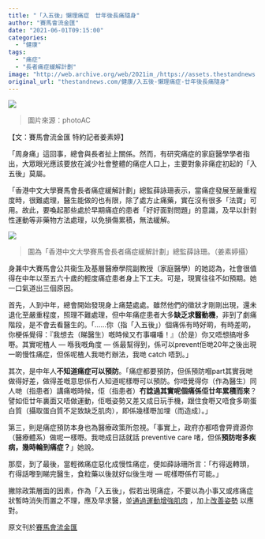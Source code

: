 ```yaml
---
title: "「入五後」懶理痛症　廿年後長痛隨身"
author: "賽馬會流金匯"
date: "2021-06-01T09:15:00"
categories:
  - "健康"
tags:
  - "痛症"
  - "長者痛症緩解計劃"
image: "http://web.archive.org/web/2021im_/https://assets.thestandnews.com/media/photos/image001_MRjPF.jpg"
original_url: "thestandnews.com/健康/入五後-懶理痛症-廿年後長痛隨身"
---
```

![](http://web.archive.org/web/2021im_/https://assets.thestandnews.com/media/photos/image001_MRjPF.jpg)
> 圖片來源：photoAC

【文：賽馬會流金匯 特約記者姜素婷】

「周身痛」這回事，總會與長者扯上關係。然而，有研究痛症的家庭醫學學者指出，大眾眼光應該要放在減少社會整體的痛症人口上，主要對象非痛症初起的「入五後」莫屬。

「香港中文大學賽馬會長者痛症緩解計劃」總監薛詠珊表示，當痛症發展至嚴重程度時，很難處理，醫生能做的也有限，除了處方止痛藥，實在沒有很多「法寶」可用。故此，要喚起那些處於早期痛症的患者「好好面對問題」的意識，及早以針對性運動等非藥物方法處理，以免損傷累積，無法緩解。

![](http://web.archive.org/web/2021im_/https://assets.thestandnews.com/media/photos/E986ABE7949FE8969BE8A9A0E78F8A-1-E5A79CE7B4A0E5A9B7E6949D-1024x575_izqUW.jpg)
> 圖為「香港中文大學賽馬會長者痛症緩解計劃」總監薛詠珊。（姜素婷攝）

身兼中大賽馬會公共衞生及基層醫療學院副教授（家庭醫學）的她認為，社會很值得在中年以至五六十歲的輕度痛症患者身上下工夫。可是，現實往往不如預期。她一口氣道出三個原因。

首先，人到中年，總會開始發現身上痛楚處處。雖然他們的徵狀才剛剛出現，還未退化至嚴重程度，照理不難處理，但中年痛症患者大多**缺乏求醫動機**，非到了劇痛階段，是不會去看醫生的。「……你（指「入五後」）個痛係有時好啲，有時差啲，你梗係覺得：『我想去（睇醫生）嘅時候又冇事囉噃！』（於是）你又唔想搞咁多嘢。其實呢楂人 — 喺我嘅角度 — 係最幫得到，係可以prevent佢哋20年之後出現一啲慢性痛症，但係呢楂人我哋冇辦法，我哋 catch 唔到。」

其次，是中年人**不知道痛症可以預防**。「痛症都要預防，但係預防嗰part其實我哋做得好差，做得差嘅意思係冇人知道呢樣嘢可以預防。你唔覺得你（作為醫生）同人哋（指患者）講痛嘅時候，佢（指患者）**冇諗過其實呢個痛係佢廿年累積而來**？譬如佢廿年裏面又唔做運動，佢嘅姿勢又差又成日玩手機，跟住食嘢又唔食多啲蛋白質（攝取蛋白質不足致缺乏肌肉），即係幾樣嘢加埋（而造成）。」

第三，則是痛症預防本身也為醫療政策所忽視。「事實上，政府亦都唔會畀資源你（醫療體系）做呢一樣嘢。我哋成日話就話 preventive care 啫，但係**預防咁多疾病，幾時輪到痛症？**」她說。

那麼，到了最後，當輕微痛症惡化成慢性痛症，便如薛詠珊所言：「冇得返轉頭，冇得話嚟到睇完醫生，食粒藥以後就好似後生咁 — 呢樣嘢係冇可能。」

撇除政策層面的因素，作為「入五後」，假若出現痛症，不要以為小事又或疼痛症狀暫時消失而置之不理，應及早求醫，並[通過運動增強肌肉](http://web.archive.org/web/20211229133000/https://beta.thestandnews.com/personal/%E5%9C%A8%E5%AE%B6%E9%81%8B%E5%8B%95%E6%8E%A8%E4%BB%8B-%E7%B7%A9%E7%97%9B%E7%AF%87) ，加上[改善姿勢](http://web.archive.org/web/20211229133000/https://beta.thestandnews.com/%E5%81%A5%E5%BA%B7/%E6%94%B9%E5%96%84%E5%A7%BF%E5%8B%A2%E8%88%87%E6%97%A5%E5%B8%B8%E8%AD%B7%E7%90%86%E4%B8%A6%E8%A1%8C%E6%B8%9B%E7%97%9B%E7%97%87) 以應對。

原文刊於[賽馬會流金匯](http://web.archive.org/web/20211229133000/http://www.jcch.org.hk/story/%e3%80%8c%e5%85%a5%e4%ba%94%e5%be%8c%e3%80%8d%e6%87%b6%e7%90%86%e7%97%9b%e7%97%87-%e5%bb%bf%e5%b9%b4%e5%be%8c%e9%95%b7%e7%97%9b%e9%9a%a8%e8%ba%ab/)
